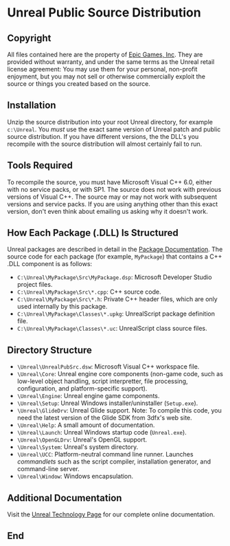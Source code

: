 # Unreal Public Source Distribution

## Copyright

All files contained here are the property of [Epic Games, Inc](http://www.epicgames.com).
They are provided without warranty, and under the same terms as the Unreal retail license
agreement: You may use them for your personal, non-profit enjoyment, but you may not sell
or otherwise commercially exploit the source or things you created based on the source.

## Installation

Unzip the source distribution into your root Unreal directory, for example `c:\Unreal`. You
*must* use the exact same version of Unreal patch and public source distribution. If you
have different versions, the the DLL's you recompile with the source distribution will
almost certainly fail to run.

## Tools Required

To recompile the source, you must have Microsoft Visual C++ 6.0, either with no service
packs, or with SP1. The source does not work with previous versions of Visual C++. The
source may or may not work with subsequent versions and service packs. If you are using
anything other than this exact version, don't even think about emailing us asking why it
doesn't work.

## How Each Package (.DLL) Is Structured

Unreal packages are described in detail in the [Package Documentation][1]. The source code
for each package (for example, `MyPackage`) that contains a C++ .DLL component is as follows:

* `C:\Unreal\MyPackage\Src\MyPackage.dsp`: Microsoft Developer Studio project files.
* `C:\Unreal\MyPackage\Src\*.cpp`: C++ source code.
* `C:\Unreal\MyPackage\Src\*.h`: Private C++ header files, which are only used internally by
  this package.
* `C:\Unreal\MyPackage\Classes\*.upkg`: UnrealScript package definition file.
* `C:\Unreal\MyPackage\Classes\*.uc`: UnrealScript class source files.

## Directory Structure

* `\Unreal\UnrealPubSrc.dsw`: Microsoft Visual C++ workspace file.
* `\Unreal\Core`: Unreal engine core components (non-game code, such as low-level object
  handling, script interpretter, file processing, configuration, and platform-specific
  support).
* `\Unreal\Engine`: Unreal engine game components.
* `\Unreal\Setup`: Unreal Windows installer/uninstaller (`Setup.exe`).
* `\Unreal\GlideDrv`: Unreal Glide support. Note: To compile this code, you need the latest
  version of the Glide SDK from 3dfx's web site.
* `\Unreal\Help`: A small amount of documentation.
* `\Unreal\Launch`: Unreal Windows startup code (`Unreal.exe`).
* `\Unreal\OpenGLDrv`: Unreal's OpenGL support.
* `\Unreal\System`: Unreal's system directory.
* `\Unreal\UCC`: Platform-neutral command line runner. Launches *commandlets* such as the
  script compiler, installation generator, and command-line server.
* `\Unreal\Window`: Windows encapsulation.

## Additional Documentation

Visit the [Unreal Technology Page][2] for our complete online documentation.

## End

[1]: Help/PACKAGES.md
[2]: https://web.archive.org/web/20040728054606/http://unreal.epicgames.com/
